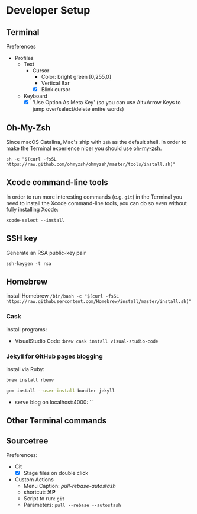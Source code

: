 # Developer Setup

## Terminal

Preferences

- Profiles
	- Text
		- Cursor
			- Color: bright green [0,255,0]
			- Vertical Bar
			- [x] Blink cursor
	- Keyboard
		- [x] 'Use Option As Meta Key' (so you can use Alt+Arrow Keys to jump over/select/delete entire words)

## Oh-My-Zsh

Since macOS Catalina, Mac's ship with `zsh` as the default shell. In order to make the Terminal experience nicer you should use [oh-my-zsh](https://ohmyz.sh).

`sh -c "$(curl -fsSL https://raw.github.com/ohmyzsh/ohmyzsh/master/tools/install.sh)"`


## Xcode command-line tools

In order to run more interesting commands (e.g. `git`) in the Terminal you need to install the Xcode command-line tools, you can do so even without fully installing Xcode:

`xcode-select --install`

## SSH key

Generate an RSA public-key pair

`ssh-keygen -t rsa`


## Homebrew

install Homebrew
`/bin/bash -c "$(curl -fsSL https://raw.githubusercontent.com/Homebrew/install/master/install.sh)"`

### Cask

install programs:

- VisualStudio Code :`brew cask install visual-studio-code`

### Jekyll for GitHub pages blogging

install via Ruby:

```zsh
brew install rbenv

gem install --user-install bundler jekyll
```
- serve blog on localhost:4000: ``

## Other Terminal commands


## Sourcetree

Preferences:

- Git
	- [x] Stage files on double click
- Custom Actions
	- Menu Caption: *pull-rebase-autostash*
	- shortcut: **⌘P**
	- Script to run: `git`
	- Parameters: `pull --rebase --autostash`
